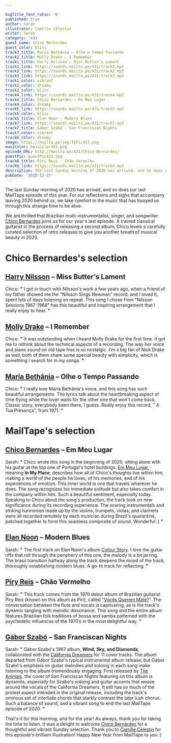 ```yaml
---

bigTitle_font_ratio: '6'
published: true
author: Sarah
illustrator: Camille Célestin
writer: Sarah
category: '431'
guest_name: Chico Bernardes
guest_color: bliss
track3_title: Maria Bethânia – Olhe o Tempo Passando
track2_title: Molly Drake – I Remember
track1_title: Harry Nilsson – Miss Butter's Lament
track1_link: https://sounds.mailta.pe/431/track1.mp3
track2_link: https://sounds.mailta.pe/431/track2.mp3
track3_link: https://sounds.mailta.pe/431/track3.mp3
track1_color: vibrant
track2_color: dreamy
track3_color: bliss
track4_link: https://sounds.mailta.pe/431/track4.mp3
track4_title: Chico Bernardes - Em Meu Lugar
track4_color: dreamy
track5_link: https://sounds.mailta.pe/431/track5.mp3
track5_color: bliss
track5_title: Elan Noon - Modern Blues
track7_link: https://sounds.mailta.pe/431/track7.mp3
track7_title: Gábor Szabó - San Franciscan Nights
track7_color: vibrant
track6_color: dreamy
image: https://mailta.pe/img/fbPic431.png
musiColor: musiColor431.png
episode_URL: http://mailta.pe/431/Chico-Bernardes/
guestPic: guestPic431.jpg
track6_title: Piry Reis - Chão Vermelho
track6_link: https://sounds.mailta.pe/431/track6.mp3
description: The last Sunday morning of 2020 has arrived, and so does our last MailTape episode of this year. For our reflections and sighs that accompany leaving this year, we take comfort in the music that has buoyed us through this strange time to be alive. We are thrilled that Brazilian multi-instrumentalist, singer, and songwriter Chico Bernardes joins us for our year's last episode.  Studying classical guitar and in the process of releasing a second album, Chico levels a carefully curated selection to give you another breath of musical beauty in 2020.
pubDate: '2020-12-27'
---
```

The last Sunday morning of 2020 has arrived, and so does our last MailTape episode of this year. For our reflections and sighs that accompany leaving 2020 behind us, we take comfort in the music that has buoyed us through this strange time to be alive.
  
  
We are thrilled that Brazilian multi-instrumentalist, singer, and songwriter [Chico Bernardes](https://chicobernardes.bandcamp.com/) joins us for our year's last episode.  A trained classical guitarist in the process of releasing a second album, Chico levels a carefully curated selection of retro releases to give you another breath of musical beauty in 2020. 


# Chico Bernardes's selection

## [Harry Nilsson](https://harrynilsson.com/) – Miss Butter's Lament
Chico: **"** I got in touch with Nilsson's work a few years ago, when a friend of my father showed me the "Nilsson Sings Newman" record, and I loved it, spent lots of days listening on repeat. This song I chose from "Nilsson Sessions 1967-1968" has this beautiful and inspiring arrangement that I really enjoy to hear. **"** 

## [Molly Drake](https://mollydrake.bandcamp.com/album/molly-drake) – I Remember
Chico: **"** It was outstanding when I heard Molly Drake for the first time. It got me to rethink about the technical aspects of a recording. The way her voice and piano sound on old tape hiss is so nostalgic. I'm a big fan of Nick Drake as well, both of them share some special beauty with simplicity, which is something I search for in my songs. **"** 

## [Maria Bethânia](https://www.allmusic.com/artist/maria-beth%C3%A2nia-mn0000573410/biography) – Olhe o Tempo Passando
Chico: **"** I really love Maria Bethânia's voice, and this song has such beautiful arrangements. The lyrics talk about the heartbreaking aspect of time flying while the lover waits for the other one that won't come back. Classic story, everybody been there, I guess. Really enjoy this record, " A Tua Presença", from 1971. **"** 

# MailTape's selection

## [Chico Bernardes](https://chicobernardes.bandcamp.com/) – Em Meu Lugar
Sarah: **"** Chico wrote this song in the beginning of 2020, sitting alone with his guitar at the top one of Portugal's hotel buildings. [Em Meu Lugar](https://chicobernardes.bandcamp.com/track/em-meu-lugar-3), meaning **In My Place**, describes how all of Chico's thoughts live within him, making a world of the people he loves, of his memories, and of his experiences of emotion. This inner world is one that travels wherever he does. The song recognizes his immediate solitude but also takes comfort in the company within him. Such a beautiful sentiment, especially today. Speaking to Chico about the song's production, the track took on new significance during its recording experience. The soaring instrumentals and striking harmonies made up by the violins, trumpets, violas, and clarinets were all recorded remotely by each musician during Brazil's quarantine, patched together to form this seamless composite of sound. Wonderful :) **"** 

## [Elan Noon](https://elannoon.bandcamp.com/) – Modern Blues
Sarah: **"** The first track on Elan Noon's album [Colour Story](https://elannoon.bandcamp.com/). I love the guitar riffs that roll through the periphery of this one, the melody is a bit jarring. The brass transition halfway along the track deepens the mood of the track, thoroughly establishing modern blues. A go-to track for reflecting. **"** 

## [Piry Reis](https://piri.bandcamp.com/) – Chão Vermelho
Sarah: **"** This track comes from the 1970 debut album of Brazilian guitarist Piry Reis (known on this album as Piri), called "[Vocês Querem Mate?](https://piri.bandcamp.com/album/voc-s-querem-mate)”. The conversation between the flute and vocals is captivating, as is the track's dynamic tangling with melodic dissonance. This song and the entire album features Brazilian folk traditions of bossa and samba patterned with the psychedelic influences of the 1970’s in the most delightful way. **"** 

## [Gábor Szabó](https://www.discogs.com/artist/22851-Gabor-Szabo) – San Franciscan Nights
Sarah: **"** Gábor Szabó's 1967 album, **Wind, Sky, and Diamonds**, collaborated with the [California Dreamers](http://www.themamasandthepapasofficial.com/) for 11 cover tracks. The album departed from Gábor Szabó's typical instrumental album release, but Gábor Szabó's emphasis on guitar melodies and soloing in each song make listening to the album tremendously engaging. First released by [The Animals](https://www.facebook.com/TheAnimalsMusic/), the cover of San Franciscan Nights featuring on this album is dynamite, especially for Szabó's soloing and guitar accents that weave around the vocals of the California Dreamers. It still has so much of the protest aspect intended in the original release, including the track's ominous set of interlude chords that starkly contrast the later lush chorus. Such a balance of sound, and a vibrant song to end the last MailTape episode of 2020. **"** 

That's it for this morning, and for the year! As always, thank you for taking the time to listen. It was a delight to welcome [Chico Bernardes](https://chicobernardes.bandcamp.com/) for a thoughtful and vibrant Sunday selection. Thank you to [Camille Célestin](https://camillecelestin.com/) for this episode's brilliant illustration! Happy New Year from MailTape to you :)
